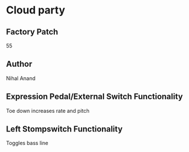 



# Cloud party

## Factory Patch


55  

## Author


Nihal Anand  

## Expression Pedal/External Switch Functionality


Toe down increases rate and pitch  

## Left Stompswitch Functionality


Toggles bass line